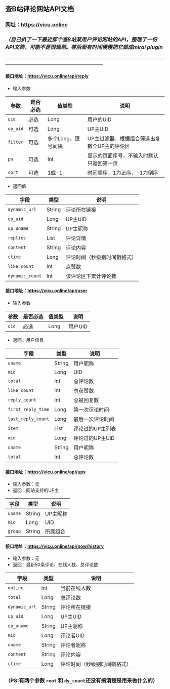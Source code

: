 ## **查B站评论网站API文档**
### **网址：https://vicu.online**
### *（自己扒了一下最近那个查B站某用户评论网站的API，整理了一份API文档，可能不是很规范。等后面有时间慢慢把它做成mirai plugin*
——————————————————————————————————————————————————————————
#### **接口地址：https://vicu.online/api/reply**
* 输入参数

| 参数       | 是否必选 | 值类型         | 说明                       |
|----------|------|-------------|--------------------------|
| `uid`    | 必选   | Long        | 用户的UID                   |
| `up_uid` | 可选   | Long        | UP主UID                   |
| `filter` | 可选   | 多个Long，逗号间隔 | UP主过滤器，根据组合筛选出复数个UP主的评论区 |
| `pn`     | 可选   | Int         | 显示的页面序号，不输入时默认只返回第一页                  |
| `sort`   | 可选   | 1或-1        | 时间顺序，1为正序，-1为倒序          |

* 返回值

| 字段              | 类型     | 说明             |
|-----------------|--------|----------------|
| `dynamic_url`   | String | 评论所在链接         |
| `up_uid`        | Long   | UP主UID         |
| `up_uname`      | String | UP主昵称          |
| `replies`       | List   | 评论详情           |
| `content`       | String | 评论内容           |
| `ctime`         | Long   | 评论时间（秒级别时间戳格式） |
|  `like_count`   | Int    | 点赞数            |
| `dynamic_count` | Int    | 该评论区下累计评论数     |

#### **接口地址：https://vicu.online/api/user**
* 输入参数

| 参数    | 是否必选 | 值类型  | 说明    |
|-------|------|------|-------|
| `uid` | 必选   | Long | 用户UID |

*  返回：用户信息

| 字段                 | 类型     | 说明         |
|--------------------|--------|------------|
| `uname`            | String | 用户昵称       |
| `mid`              | Long   | UID        |
| `total`            | Int    | 总评论数       |
| `like_count`       | Int    | 总获赞数       |
| `reply_count`      | Int    | 总被回复数      |
| `first_reply_time` | Long   | 第一次评论时间    |
| `last_reply_count` | Long   | 最后一次评论时间   |
| `item`             | List   | 评论过的UP主列表  |
| `mid`              | Long   | 评论过的UP主UID |
| `uname`            | String | 用户昵称       |
| `total`            | Int    | 总评论数       |


#### **接口地址：https://vicu.online/api/ups**
* 输入参数：无
* 返回：网站支持的UP主

| 字段      | 类型     | 说明    |
|---------|--------|-------|
| `uname` | String | UP主昵称 |
| `mid`   | Long   | UID   |
| `group` | String | 所属组合  |

#### **接口地址：https://vicu.online/api/now/history**
* 输入参数：无
* 返回：最新50条评论、在线人数、总评论数

| 字段            | 类型     | 说明             |
|---------------|--------|----------------|
| `online`      | Int    | 当前在线人数         |
| `total`       | Long   | 总评论数           |
| `dynamic_url` | String | 评论所在链接         |
| `up_uid`      | Long   | UP主UID         |
| `up_uname`    | String | UP主昵称          |
| `mid`         | Long   | 评论者UID         |
| `uname`       | String | 评论者昵称          |
| `content`     | String | 评论内容           |
| `ctime`       | Long   | 评论时间（秒级别时间戳格式） |


### **（PS:有两个参数 `root` 和 `dy_count`还没有搞清楚是用来做什么的）**
